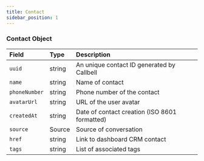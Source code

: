 ```yaml
---
title: Contact
sidebar_position: 1
---
```


### Contact Object

| Field         | Type   | Description                                   |
| :------------ | :----- | :-------------------------------------------- |
| `uuid`        | string | An unique contact ID generated by Callbell    |
| `name`        | string | Name of contact                               |
| `phoneNumber` | string | Phone number of the contact                   |
| `avatarUrl`   | string | URL of the user avatar                        |
| `createdAt`   | string | Date of contact creation (ISO 8601 formatted) |
| `source`      | Source | Source of conversation                        |
| `href`        | string | Link to dashboard CRM contact                 |
| `tags`        | string | List of associated tags                       |
